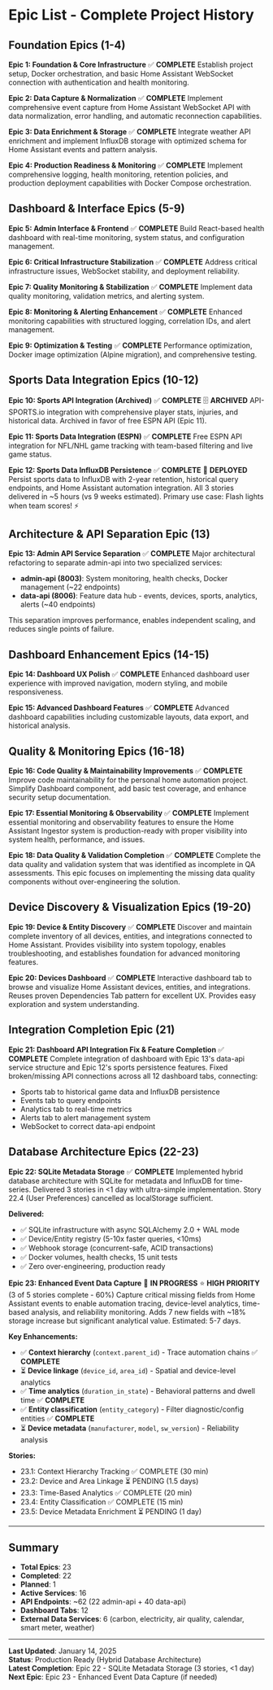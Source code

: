 # Epic List - Complete Project History

## Foundation Epics (1-4)

**Epic 1: Foundation & Core Infrastructure** ✅ **COMPLETE**
Establish project setup, Docker orchestration, and basic Home Assistant WebSocket connection with authentication and health monitoring.

**Epic 2: Data Capture & Normalization** ✅ **COMPLETE**
Implement comprehensive event capture from Home Assistant WebSocket API with data normalization, error handling, and automatic reconnection capabilities.

**Epic 3: Data Enrichment & Storage** ✅ **COMPLETE**
Integrate weather API enrichment and implement InfluxDB storage with optimized schema for Home Assistant events and pattern analysis.

**Epic 4: Production Readiness & Monitoring** ✅ **COMPLETE**
Implement comprehensive logging, health monitoring, retention policies, and production deployment capabilities with Docker Compose orchestration.

## Dashboard & Interface Epics (5-9)

**Epic 5: Admin Interface & Frontend** ✅ **COMPLETE**
Build React-based health dashboard with real-time monitoring, system status, and configuration management.

**Epic 6: Critical Infrastructure Stabilization** ✅ **COMPLETE**
Address critical infrastructure issues, WebSocket stability, and deployment reliability.

**Epic 7: Quality Monitoring & Stabilization** ✅ **COMPLETE**
Implement data quality monitoring, validation metrics, and alerting system.

**Epic 8: Monitoring & Alerting Enhancement** ✅ **COMPLETE**
Enhanced monitoring capabilities with structured logging, correlation IDs, and alert management.

**Epic 9: Optimization & Testing** ✅ **COMPLETE**
Performance optimization, Docker image optimization (Alpine migration), and comprehensive testing.

## Sports Data Integration Epics (10-12)

**Epic 10: Sports API Integration (Archived)** ✅ **COMPLETE** 🗄️ **ARCHIVED**
API-SPORTS.io integration with comprehensive player stats, injuries, and historical data. Archived in favor of free ESPN API (Epic 11).

**Epic 11: Sports Data Integration (ESPN)** ✅ **COMPLETE**
Free ESPN API integration for NFL/NHL game tracking with team-based filtering and live game status.

**Epic 12: Sports Data InfluxDB Persistence** ✅ **COMPLETE** 🚀 **DEPLOYED**
Persist sports data to InfluxDB with 2-year retention, historical query endpoints, and Home Assistant automation integration. All 3 stories delivered in ~5 hours (vs 9 weeks estimated). Primary use case: Flash lights when team scores! ⚡

## Architecture & API Separation Epic (13)

**Epic 13: Admin API Service Separation** ✅ **COMPLETE**
Major architectural refactoring to separate admin-api into two specialized services:
- **admin-api (8003)**: System monitoring, health checks, Docker management (~22 endpoints)
- **data-api (8006)**: Feature data hub - events, devices, sports, analytics, alerts (~40 endpoints)

This separation improves performance, enables independent scaling, and reduces single points of failure.

## Dashboard Enhancement Epics (14-15)

**Epic 14: Dashboard UX Polish** ✅ **COMPLETE**
Enhanced dashboard user experience with improved navigation, modern styling, and mobile responsiveness.

**Epic 15: Advanced Dashboard Features** ✅ **COMPLETE**
Advanced dashboard capabilities including customizable layouts, data export, and historical analysis.

## Quality & Monitoring Epics (16-18)

**Epic 16: Code Quality & Maintainability Improvements** ✅ **COMPLETE**
Improve code maintainability for the personal home automation project. Simplify Dashboard component, add basic test coverage, and enhance security setup documentation.

**Epic 17: Essential Monitoring & Observability** ✅ **COMPLETE**
Implement essential monitoring and observability features to ensure the Home Assistant Ingestor system is production-ready with proper visibility into system health, performance, and issues.

**Epic 18: Data Quality & Validation Completion** ✅ **COMPLETE**
Complete the data quality and validation system that was identified as incomplete in QA assessments. This epic focuses on implementing the missing data quality components without over-engineering the solution.

## Device Discovery & Visualization Epics (19-20)

**Epic 19: Device & Entity Discovery** ✅ **COMPLETE**
Discover and maintain complete inventory of all devices, entities, and integrations connected to Home Assistant. Provides visibility into system topology, enables troubleshooting, and establishes foundation for advanced monitoring features.

**Epic 20: Devices Dashboard** ✅ **COMPLETE**
Interactive dashboard tab to browse and visualize Home Assistant devices, entities, and integrations. Reuses proven Dependencies Tab pattern for excellent UX. Provides easy exploration and system understanding.

## Integration Completion Epic (21)

**Epic 21: Dashboard API Integration Fix & Feature Completion** ✅ **COMPLETE**
Complete integration of dashboard with Epic 13's data-api service structure and Epic 12's sports persistence features. Fixed broken/missing API connections across all 12 dashboard tabs, connecting:
- Sports tab to historical game data and InfluxDB persistence
- Events tab to query endpoints
- Analytics tab to real-time metrics
- Alerts tab to alert management system
- WebSocket to correct data-api endpoint

## Database Architecture Epics (22-23)

**Epic 22: SQLite Metadata Storage** ✅ **COMPLETE**
Implemented hybrid database architecture with SQLite for metadata and InfluxDB for time-series. Delivered 3 stories in <1 day with ultra-simple implementation. Story 22.4 (User Preferences) cancelled as localStorage sufficient.

**Delivered:**
- ✅ SQLite infrastructure with async SQLAlchemy 2.0 + WAL mode
- ✅ Device/Entity registry (5-10x faster queries, <10ms)
- ✅ Webhook storage (concurrent-safe, ACID transactions)
- ✅ Docker volumes, health checks, 15 unit tests
- ✅ Zero over-engineering, production ready

**Epic 23: Enhanced Event Data Capture** 🚧 **IN PROGRESS** ⭐ **HIGH PRIORITY** (3 of 5 stories complete - 60%)
Capture critical missing fields from Home Assistant events to enable automation tracing, device-level analytics, time-based analysis, and reliability monitoring. Adds 7 new fields with ~18% storage increase but significant analytical value. Estimated: 5-7 days.

**Key Enhancements:**
- ✅ **Context hierarchy** (`context.parent_id`) - Trace automation chains ✅ **COMPLETE**
- ⏳ **Device linkage** (`device_id`, `area_id`) - Spatial and device-level analytics  
- ✅ **Time analytics** (`duration_in_state`) - Behavioral patterns and dwell time ✅ **COMPLETE**
- ✅ **Entity classification** (`entity_category`) - Filter diagnostic/config entities ✅ **COMPLETE**
- ⏳ **Device metadata** (`manufacturer`, `model`, `sw_version`) - Reliability analysis

**Stories:**
- 23.1: Context Hierarchy Tracking ✅ COMPLETE (30 min)
- 23.2: Device and Area Linkage ⏳ PENDING (1.5 days)
- 23.3: Time-Based Analytics ✅ COMPLETE (20 min)
- 23.4: Entity Classification ✅ COMPLETE (15 min)
- 23.5: Device Metadata Enrichment ⏳ PENDING (1 day)

---

## Summary

- **Total Epics**: 23
- **Completed**: 22
- **Planned**: 1
- **Active Services**: 16
- **API Endpoints**: ~62 (22 admin-api + 40 data-api)
- **Dashboard Tabs**: 12
- **External Data Services**: 6 (carbon, electricity, air quality, calendar, smart meter, weather)

---

**Last Updated**: January 14, 2025  
**Status**: Production Ready (Hybrid Database Architecture)  
**Latest Completion**: Epic 22 - SQLite Metadata Storage (3 stories, <1 day)  
**Next Epic**: Epic 23 - Enhanced Event Data Capture (if needed)

